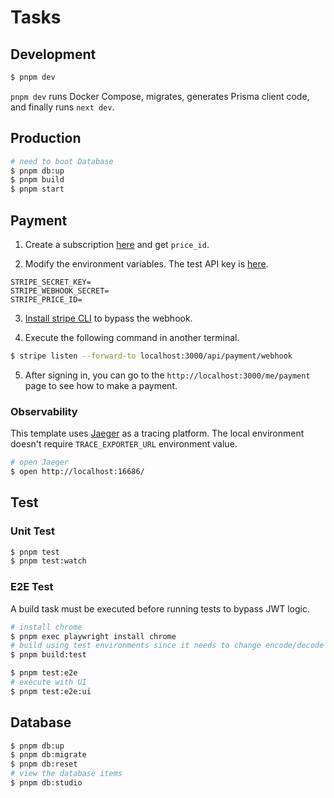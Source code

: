 # Tasks

## Development

```sh
$ pnpm dev
```

`pnpm dev` runs Docker Compose, migrates, generates Prisma client code, and finally runs `next dev`.

## Production

```sh
# need to boot Database
$ pnpm db:up
$ pnpm build
$ pnpm start
```

## Payment <Badge type="warning" text="Optional" />

1. Create a subscription [here](https://dashboard.stripe.com/test/products?active=true&create=product&source=product_list) and get `price_id`.

2. Modify the environment variables. The test API key is [here](https://dashboard.stripe.com/test/apikeys).

```
STRIPE_SECRET_KEY=
STRIPE_WEBHOOK_SECRET=
STRIPE_PRICE_ID=
```

3. [Install stripe CLI](https://docs.stripe.com/stripe-cli) to bypass the webhook.

4. Execute the following command in another terminal.

```sh
$ stripe listen --forward-to localhost:3000/api/payment/webhook
```

5. After signing in, you can go to the `http://localhost:3000/me/payment` page to see how to make a payment.

### Observability <Badge type="warning" text="Optional" />

This template uses [Jaeger](https://www.jaegertracing.io/) as a tracing platform. The local environment doesn't require `TRACE_EXPORTER_URL` environment value.

```sh
# open Jaeger
$ open http://localhost:16686/
```

## Test

### Unit Test

```sh
$ pnpm test
$ pnpm test:watch
```

### E2E Test <Badge type="warning" text="Optional" />

A build task must be executed before running tests to bypass JWT logic.

```sh
# install chrome
$ pnpm exec playwright install chrome
# build using test environments since it needs to change encode/decode functions of next-auth
$ pnpm build:test

$ pnpm test:e2e
# execute with UI
$ pnpm test:e2e:ui
```

## Database

```sh
$ pnpm db:up
$ pnpm db:migrate
$ pnpm db:reset
# view the database items
$ pnpm db:studio
```
